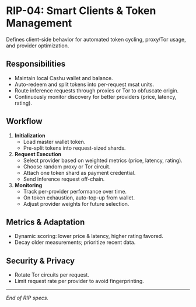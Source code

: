 # RIP-04: Smart Clients & Token Management

Defines client-side behavior for automated token cycling, proxy/Tor usage, and provider optimization.

## Responsibilities

- Maintain local Cashu wallet and balance.
- Auto-redeem and split tokens into per-request msat units.
- Route inference requests through proxies or Tor to obfuscate origin.
- Continuously monitor discovery for better providers (price, latency, rating).

## Workflow

1. **Initialization**
   - Load master wallet token.
   - Pre-split tokens into request-sized shards.
2. **Request Execution**
   - Select provider based on weighted metrics (price, latency, rating).
   - Choose random proxy or Tor circuit.
   - Attach one token shard as payment credential.
   - Send inference request off-chain.
3. **Monitoring**
   - Track per-provider performance over time.
   - On token exhaustion, auto-top-up from wallet.
   - Adjust provider weights for future selection.

## Metrics & Adaptation

- Dynamic scoring: lower price & latency, higher rating favored.
- Decay older measurements; prioritize recent data.

## Security & Privacy

- Rotate Tor circuits per request.
- Limit request rate per provider to avoid fingerprinting.

---

_End of RIP specs._
